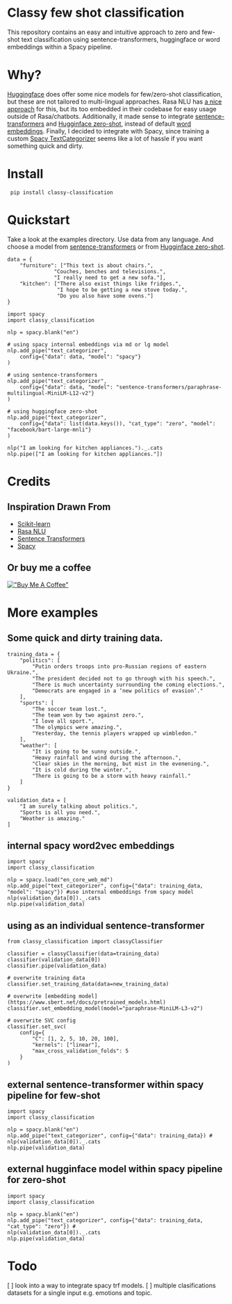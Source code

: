 # Classy few shot classification
This repository contains an easy and intuitive approach to zero and few-shot text classification using sentence-transformers, huggingface or word embeddings within a Spacy pipeline.
 
# Why?
[Huggingface](https://huggingface.co/) does offer some nice models for few/zero-shot classification, but these are not tailored to multi-lingual approaches. Rasa NLU has [a nice approach](https://rasa.com/blog/rasa-nlu-in-depth-part-1-intent-classification/) for this, but its too embedded in their codebase for easy usage outside of Rasa/chatbots. Additionally, it made sense to integrate [sentence-transformers](https://github.com/UKPLab/sentence-transformers) and [Hugginface zero-shot](https://huggingface.co/models?pipeline_tag=zero-shot-classification), instead of default [word embeddings](https://arxiv.org/abs/1301.3781). Finally, I decided to integrate with Spacy, since training a custom [Spacy TextCategorizer](https://spacy.io/api/textcategorizer) seems like a lot of hassle if you want something quick and dirty. 

# Install
``` pip install classy-classification```

# Quickstart
Take a look at the examples directory. Use data from any language. And choose a model from  [sentence-transformers](https://www.sbert.net/docs/pretrained_models.html) or from [Hugginface zero-shot](https://huggingface.co/models?pipeline_tag=zero-shot-classification).

```
data = {
    "furniture": ["This text is about chairs.",
               "Couches, benches and televisions.",
               "I really need to get a new sofa."],
    "kitchen": ["There also exist things like fridges.",
                "I hope to be getting a new stove today.",
                "Do you also have some ovens."]
}

import spacy
import classy_classification

nlp = spacy.blank("en")

# using spacy internal embeddings via md or lg model
nlp.add_pipe("text_categorizer", 
    config={"data": data, "model": "spacy"}
) 

# using sentence-transformers
nlp.add_pipe("text_categorizer", 
    config={"data": data, "model": "sentence-transformers/paraphrase-multilingual-MiniLM-L12-v2"}
) 

# using huggingface zero-shot
nlp.add_pipe("text_categorizer", 
    config={"data": list(data.keys()), "cat_type": "zero", "model": "facebook/bart-large-mnli"}
)

nlp("I am looking for kitchen appliances.")._.cats
nlp.pipe(["I am looking for kitchen appliances."])
```

# Credits
## Inspiration Drawn From
- [Scikit-learn](https://github.com/scikit-learn/scikit-learn)
- [Rasa NLU](https://github.com/RasaHQ/rasa) 
- [Sentence Transformers](https://github.com/UKPLab/sentence-transformers)
- [Spacy](https://github.com/explosion/spaCy)

## Or buy me a coffee
[!["Buy Me A Coffee"](https://www.buymeacoffee.com/assets/img/custom_images/orange_img.png)](https://www.buymeacoffee.com/98kf2552674)


# More examples
## Some quick and dirty training data.
``` 
training_data = {
    "politics": [
        "Putin orders troops into pro-Russian regions of eastern Ukraine.",
        "The president decided not to go through with his speech.",
        "There is much uncertainty surrounding the coming elections.",
        "Democrats are engaged in a ‘new politics of evasion’."
    ],
    "sports": [
        "The soccer team lost.",
        "The team won by two against zero.",
        "I love all sport.",
        "The olympics were amazing.",
        "Yesterday, the tennis players wrapped up wimbledon."
    ],
    "weather": [
        "It is going to be sunny outside.",
        "Heavy rainfall and wind during the afternoon.",
        "Clear skies in the morning, but mist in the evenening.",
        "It is cold during the winter.",
        "There is going to be a storm with heavy rainfall."
    ]
}

validation_data = [
    "I am surely talking about politics.",
    "Sports is all you need.",
    "Weather is amazing."
]
```

## internal spacy word2vec embeddings
```
import spacy
import classy_classification

nlp = spacy.load("en_core_web_md") 
nlp.add_pipe("text_categorizer", config={"data": training_data, "model": "spacy"}) #use internal embeddings from spacy model
nlp(validation_data[0])._.cats
nlp.pipe(validation_data)
```


## using as an individual sentence-transformer
```
from classy_classification import classyClassifier

classifier = classyClassifier(data=training_data)
classifier(validation_data[0])
classifier.pipe(validation_data)

# overwrite training data
classifier.set_training_data(data=new_training_data)

# overwrite [embedding model](https://www.sbert.net/docs/pretrained_models.html)
classifier.set_embedding_model(model="paraphrase-MiniLM-L3-v2")

# overwrite SVC config
classifier.set_svc(
    config={                              
        "C": [1, 2, 5, 10, 20, 100],
        "kernels": ["linear"],                              
        "max_cross_validation_folds": 5
    }
)
```

## external sentence-transformer within spacy pipeline for few-shot
```
import spacy
import classy_classification

nlp = spacy.blank("en")
nlp.add_pipe("text_categorizer", config={"data": training_data}) #
nlp(validation_data[0])._.cats
nlp.pipe(validation_data)
```

## external hugginface model within spacy pipeline for zero-shot
```
import spacy
import classy_classification

nlp = spacy.blank("en")
nlp.add_pipe("text_categorizer", config={"data": training_data, "cat_type": "zero"}) #
nlp(validation_data[0])._.cats
nlp.pipe(validation_data)
```

# Todo

[ ] look into a way to integrate spacy trf models.
[ ] multiple clasifications datasets for a single input e.g. emotions and topic.
